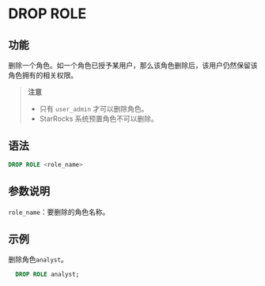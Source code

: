 # DROP ROLE

## 功能

删除一个角色。如一个角色已授予某用户，那么该角色删除后，该用户仍然保留该角色拥有的相关权限。

> **注意**
>
> - 只有 `user_admin` 才可以删除角色。
> - StarRocks 系统预置角色不可以删除。

## 语法

```SQL
DROP ROLE <role_name>
```

## 参数说明

`role_name`：要删除的角色名称。

## 示例

删除角色`analyst`。

```SQL
  DROP ROLE analyst;
```
